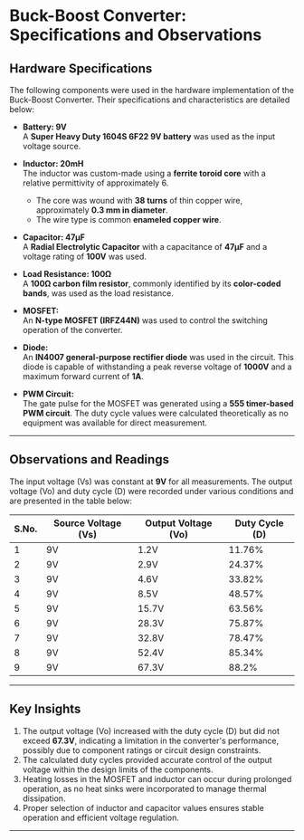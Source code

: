 # Buck-Boost Converter: Specifications and Observations

## Hardware Specifications

The following components were used in the hardware implementation of the Buck-Boost Converter. Their specifications and characteristics are detailed below:

- **Battery: 9V**  
  A **Super Heavy Duty 1604S 6F22 9V battery** was used as the input voltage source.  

- **Inductor: 20mH**  
  The inductor was custom-made using a **ferrite toroid core** with a relative permittivity of approximately 6.  
  - The core was wound with **38 turns** of thin copper wire, approximately **0.3 mm in diameter**.  
  - The wire type is common **enameled copper wire**.

- **Capacitor: 47µF**  
  A **Radial Electrolytic Capacitor** with a capacitance of **47µF** and a voltage rating of **100V** was used.  

- **Load Resistance: 100Ω**  
  A **100Ω carbon film resistor**, commonly identified by its **color-coded bands**, was used as the load resistance.  

- **MOSFET:**  
  An **N-type MOSFET (IRFZ44N)** was used to control the switching operation of the converter.  

- **Diode:**  
  An **IN4007 general-purpose rectifier diode** was used in the circuit. This diode is capable of withstanding a peak reverse voltage of **1000V** and a maximum forward current of **1A**.

- **PWM Circuit:**  
  The gate pulse for the MOSFET was generated using a **555 timer-based PWM circuit**. The duty cycle values were calculated theoretically as no equipment was available for direct measurement.

---

## Observations and Readings

The input voltage (Vs) was constant at **9V** for all measurements. The output voltage (Vo) and duty cycle (D) were recorded under various conditions and are presented in the table below:

| **S.No.** | **Source Voltage (Vs)** | **Output Voltage (Vo)** | **Duty Cycle (D)** |
|-----------|---------------------------------|----------------------------------|-------------------------|
| 1         | 9V                              | 1.2V                            | 11.76%                 |
| 2         | 9V                              | 2.9V                            | 24.37%                 |
| 3         | 9V                              | 4.6V                            | 33.82%                 |
| 4         | 9V                              | 8.5V                            | 48.57%                 |
| 5         | 9V                              | 15.7V                           | 63.56%                 |
| 6         | 9V                              | 28.3V                           | 75.87%                 |
| 7         | 9V                              | 32.8V                           | 78.47%                 |
| 8         | 9V                              | 52.4V                           | 85.34%                 |
| 9         | 9V                              | 67.3V                           | 88.2%                  |

---

## Key Insights

1. The output voltage (Vo) increased with the duty cycle (D) but did not exceed **67.3V**, indicating a limitation in the converter's performance, possibly due to component ratings or circuit design constraints.  
2. The calculated duty cycles provided accurate control of the output voltage within the design limits of the components.  
3. Heating losses in the MOSFET and inductor can occur during prolonged operation, as no heat sinks were incorporated to manage thermal dissipation.  
4. Proper selection of inductor and capacitor values ensures stable operation and efficient voltage regulation.  

---
